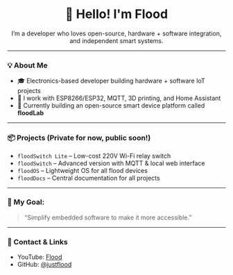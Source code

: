 <h1 align="center">👋 Hello! I'm Flood</h1>
<p align="center">I’m a developer who loves open-source, hardware + software integration, and independent smart systems.</p>

---

### 💡 About Me
- 🎓 Electronics-based developer building hardware + software IoT projects  
- 🔧 I work with ESP8266/ESP32, MQTT, 3D printing, and Home Assistant  
- 🚀 Currently building an open-source smart device platform called **floodLab**

---

### 📦 Projects (Private for now, public soon!)
- `floodSwitch Lite` – Low-cost 220V Wi-Fi relay switch  
- `floodSwitch` – Advanced version with MQTT & local web interface  
- `floodOS` – Lightweight OS for all flood devices  
- `floodDocs` – Central documentation for all projects

---

### 🎯 My Goal:
> “Simplify embedded software to make it more accessible.”

---

### 📲 Contact & Links
- YouTube: [Flood](https://www.youtube.com/@furkansel)  
- GitHub: [@justflood](https://github.com/justflood)
